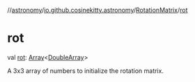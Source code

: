 //[astronomy](../../../index.md)/[io.github.cosinekitty.astronomy](../index.md)/[RotationMatrix](index.md)/[rot](rot.md)

# rot

val [rot](rot.md): [Array](https://kotlinlang.org/api/latest/jvm/stdlib/kotlin-stdlib/kotlin/-array/index.html)&lt;[DoubleArray](https://kotlinlang.org/api/latest/jvm/stdlib/kotlin-stdlib/kotlin/-double-array/index.html)&gt;

A 3x3 array of numbers to initialize the rotation matrix.
